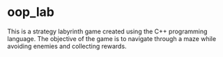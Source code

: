 # oop_lab
This is a strategy labyrinth game created using the C++ programming language. The objective of the game is to navigate through a maze while avoiding enemies and collecting rewards.
